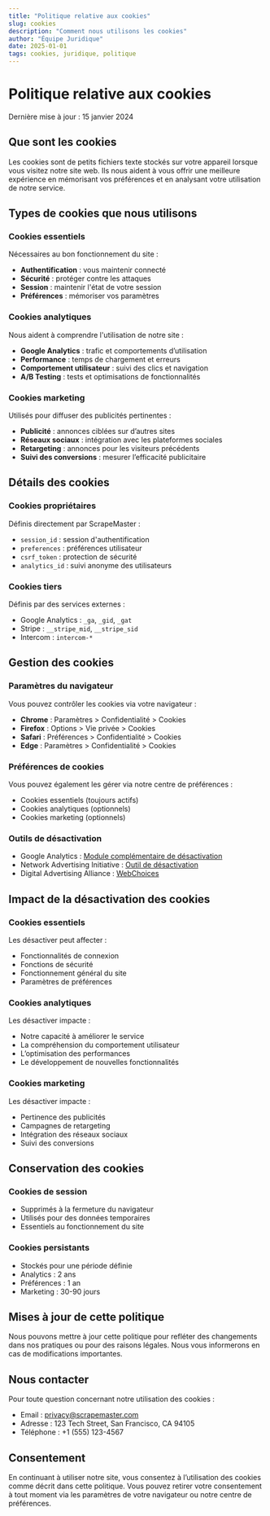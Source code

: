 ```yaml
---
title: "Politique relative aux cookies"
slug: cookies
description: "Comment nous utilisons les cookies"
author: "Équipe Juridique"
date: 2025-01-01
tags: cookies, juridique, politique
---
```


# Politique relative aux cookies

Dernière mise à jour : 15 janvier 2024

## Que sont les cookies

Les cookies sont de petits fichiers texte stockés sur votre appareil lorsque vous visitez notre site web. Ils nous aident à vous offrir une meilleure expérience en mémorisant vos préférences et en analysant votre utilisation de notre service.

## Types de cookies que nous utilisons

### Cookies essentiels

Nécessaires au bon fonctionnement du site :
- **Authentification** : vous maintenir connecté
- **Sécurité** : protéger contre les attaques
- **Session** : maintenir l'état de votre session
- **Préférences** : mémoriser vos paramètres

### Cookies analytiques

Nous aident à comprendre l'utilisation de notre site :
- **Google Analytics** : trafic et comportements d’utilisation
- **Performance** : temps de chargement et erreurs
- **Comportement utilisateur** : suivi des clics et navigation
- **A/B Testing** : tests et optimisations de fonctionnalités

### Cookies marketing

Utilisés pour diffuser des publicités pertinentes :
- **Publicité** : annonces ciblées sur d’autres sites
- **Réseaux sociaux** : intégration avec les plateformes sociales
- **Retargeting** : annonces pour les visiteurs précédents
- **Suivi des conversions** : mesurer l’efficacité publicitaire

## Détails des cookies

### Cookies propriétaires

Définis directement par ScrapeMaster :
- `session_id` : session d'authentification
- `preferences` : préférences utilisateur
- `csrf_token` : protection de sécurité
- `analytics_id` : suivi anonyme des utilisateurs

### Cookies tiers
Définis par des services externes :
- Google Analytics : `_ga`, `_gid`, `_gat`
- Stripe : `__stripe_mid`, `__stripe_sid`
- Intercom : `intercom-*`

## Gestion des cookies

### Paramètres du navigateur
Vous pouvez contrôler les cookies via votre navigateur :
- **Chrome** : Paramètres > Confidentialité > Cookies
- **Firefox** : Options > Vie privée > Cookies
- **Safari** : Préférences > Confidentialité > Cookies
- **Edge** : Paramètres > Confidentialité > Cookies

### Préférences de cookies
Vous pouvez également les gérer via notre centre de préférences :
- Cookies essentiels (toujours actifs)
- Cookies analytiques (optionnels)
- Cookies marketing (optionnels)

### Outils de désactivation
- Google Analytics : [Module complémentaire de désactivation](https://tools.google.com/dlpage/gaoptout)
- Network Advertising Initiative : [Outil de désactivation](http://optout.networkadvertising.org/)
- Digital Advertising Alliance : [WebChoices](http://optout.aboutads.info/)

## Impact de la désactivation des cookies

### Cookies essentiels
Les désactiver peut affecter :
- Fonctionnalités de connexion
- Fonctions de sécurité
- Fonctionnement général du site
- Paramètres de préférences

### Cookies analytiques
Les désactiver impacte :
- Notre capacité à améliorer le service
- La compréhension du comportement utilisateur
- L’optimisation des performances
- Le développement de nouvelles fonctionnalités

### Cookies marketing
Les désactiver impacte :
- Pertinence des publicités
- Campagnes de retargeting
- Intégration des réseaux sociaux
- Suivi des conversions

## Conservation des cookies

### Cookies de session
- Supprimés à la fermeture du navigateur
- Utilisés pour des données temporaires
- Essentiels au fonctionnement du site

### Cookies persistants
- Stockés pour une période définie
- Analytics : 2 ans
- Préférences : 1 an
- Marketing : 30-90 jours

## Mises à jour de cette politique

Nous pouvons mettre à jour cette politique pour refléter des changements dans nos pratiques ou pour des raisons légales. Nous vous informerons en cas de modifications importantes.

## Nous contacter

Pour toute question concernant notre utilisation des cookies :

- Email : privacy@scrapemaster.com
- Adresse : 123 Tech Street, San Francisco, CA 94105
- Téléphone : +1 (555) 123-4567

## Consentement

En continuant à utiliser notre site, vous consentez à l’utilisation des cookies comme décrit dans cette politique. Vous pouvez retirer votre consentement à tout moment via les paramètres de votre navigateur ou notre centre de préférences.
